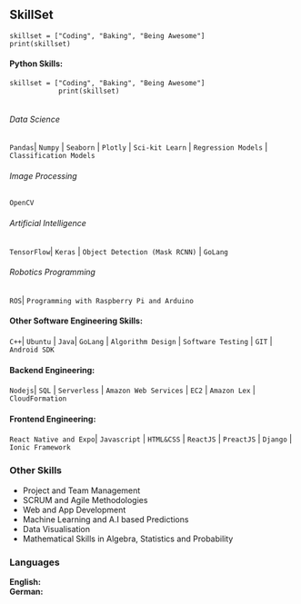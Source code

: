 <!-- #### Python Skills: &emsp; <span class="icon-star-full"></span><span class="icon-star-full"></span><span class="icon-star-half"></span>

###### Data Science: &emsp;&emsp;&emsp;&emsp;&emsp;&emsp;&emsp;&emsp;&emsp;&nbsp;&nbsp; <span class="icon-star-full"></span><span class="icon-star-full"></span><span class="icon-star-full"></span>
`Pandas`| `Numpy` | `Seaborn` | `Plotly` | `Sci-kit Learn` | `Regression Models` | `Classification Models`
{:.faded}

###### Image Processing: &emsp;&emsp;&emsp;&emsp;&emsp;&emsp;&emsp;&emsp;&emsp;&nbsp;&nbsp; <span class="icon-star-full"></span><span class="icon-star-full"></span><span class="icon-star-full"></span>
`OpenCV`
{:.faded}

###### Artificial Intelligence: &emsp;&emsp;&emsp;&emsp;&emsp;&emsp; <span class="icon-star-full"></span><span class="icon-star-full"></span><span class="icon-star-empty"></span>
`TensorFlow`| `Keras`| `Object Detection (Mask RCNN)` | `GoLang`
{:.faded}

###### Robotics Programming: &emsp;&emsp;&emsp;&emsp;&emsp;&emsp; <span class="icon-star-full"></span><span class="icon-star-full"></span><span class="icon-star-empty"></span>
`ROS`| `Programming with Raspberry Pi and Arduino`
{:.faded}

#### Other Software Engineering Skills: &emsp; <span class="icon-star-full"></span><span class="icon-star-full"></span><span class="icon-star-half"></span>
`C++` | `Ubuntu`| `GoLang` | `Algorithm Design` | `Software Testing` | `GIT`
{:.faded} -->

<!-- #### Robotics Software Engineering: &emsp; <span class="icon-star-full"></span><span class="icon-star-full"></span><span class="icon-star-empty"></span>
`Python` | `C++` | `Ubuntu`| `ROS` | `OpenCV` | `GoLang` | `Algorithm Design` | `Software Testing` | `Programming with Raspberry Pi and Arduino`
{:.faded} -->

<!-- #### Backend Engineering: &emsp;&emsp;&emsp;&emsp;&emsp;&nbsp;&nbsp; <span class="icon-star-full"></span><span class="icon-star-full"></span><span class="icon-star-empty"></span>
`NodeJS`| `SQL` | `Serverless` | `Amazon Web Services` | `EC2` | `Amazon Lex` | `CloudFormation`
{:.faded}

#### Frontend Engineering: &emsp;&emsp;&emsp;&emsp;&emsp;&nbsp;&nbsp; <span class="icon-star-full"></span><span class="icon-star-full"></span><span class="icon-star-full"></span>
`Javascript`| `HTML` | `React Native and Expo` | `Ionic Framework` | `ReactJS` | `PreactJS` | `Django`
{:.faded} -->

<div markdown="0">
    <div class="row_project">
        <div class="column_code3">
            <h2>SkillSet</h2>
        </div>
        <div class="column_code4">
        <div class="language-python highlighter-rouge"><div class="highlight"><pre class="highlight"><code><span class="n">skillset</span> <span class="o">=</span> <span class="p">[</span><span class="s">"Coding"</span><span class="p">,</span> <span class="s">"Baking"</span><span class="p">,</span> <span class="s">"Being Awesome"</span><span class="p">]</span>
<span class="k">print</span><span class="p">(</span><span class="n">skillset</span><span class="p">)</span>
</code></pre></div></div>
        </div>
    </div>
    <div class="row_project">
        <div class="column_code3">
            <h4>Python Skills: <span class="icon-star-full"></span><span class="icon-star-full"></span><span class="icon-star-half"></span></h4>
        </div>
        <div class="column_code4">
            <div class="language-python highlighter-rouge"><div class="highlight"><pre class="highlight"><code><span class="n">skillset</span> <span class="o">=</span> <span class="p">[</span><span class="s">"Coding"</span><span class="p">,</span> <span class="s">"Baking"</span><span class="p">,</span> <span class="s">"Being Awesome"</span><span class="p">]</span>
            <span class="k">print</span><span class="p">(</span><span class="n">skillset</span><span class="p">)</span>
            </code></pre></div>
        </div>
    </div>
    <div class='indent_skill'>
        <h6>Data Science</h6> 
        <p class="faded">
            <code class="language-plaintext highlighter-rouge">Pandas</code>| 
            <code class="language-plaintext highlighter-rouge">Numpy</code> | 
            <code class="language-plaintext highlighter-rouge">Seaborn</code> | 
            <code class="language-plaintext highlighter-rouge">Plotly</code> | 
            <code class="language-plaintext highlighter-rouge">Sci-kit Learn</code> | 
            <code class="language-plaintext highlighter-rouge">Regression Models</code> | 
            <code class="language-plaintext highlighter-rouge">Classification Models</code>
        </p>
        <h6 class='indent_skill'>Image Processing</h6> 
        <p class="faded">
            <code class="language-plaintext highlighter-rouge">OpenCV</code>
        </p>
        <h6 class='indent_skill'>Artificial Intelligence</h6> 
        <p class="faded">
            <code class="language-plaintext highlighter-rouge">TensorFlow</code>| 
            <code class="language-plaintext highlighter-rouge">Keras</code> | 
            <code class="language-plaintext highlighter-rouge">Object Detection (Mask RCNN)</code> | 
            <code class="language-plaintext highlighter-rouge">GoLang</code> 
        </p>
        <h6 class='indent_skill'>Robotics Programming</h6> 
        <p class="faded">
            <code class="language-plaintext highlighter-rouge">ROS</code>| 
            <code class="language-plaintext highlighter-rouge">Programming with Raspberry Pi and Arduino</code> 
        </p>
    </div>
    <h4>Other Software Engineering Skills: <span class="icon-star-full"></span><span class="icon-star-full"></span><span class="icon-star-half"></span></h4> 
    <p class="faded">
            <code class="language-plaintext highlighter-rouge">C++</code>| 
            <code class="language-plaintext highlighter-rouge">Ubuntu</code> | 
            <code class="language-plaintext highlighter-rouge">Java</code>|
            <code class="language-plaintext highlighter-rouge">GoLang</code> | 
            <code class="language-plaintext highlighter-rouge">Algorithm Design</code> | 
            <code class="language-plaintext highlighter-rouge">Software Testing</code> | 
            <code class="language-plaintext highlighter-rouge">GIT</code> | 
            <code class="language-plaintext highlighter-rouge">Android SDK</code> 
    </p>
    <h4>Backend Engineering: <span class="icon-star-full"></span><span class="icon-star-full"></span><span class="icon-star-half"></span></h4>
    <p class="faded">
            <code class="language-plaintext highlighter-rouge">Nodejs</code>| 
            <code class="language-plaintext highlighter-rouge">SQL</code> | 
            <code class="language-plaintext highlighter-rouge">Serverless</code> |
            <code class="language-plaintext highlighter-rouge">Amazon Web Services</code> |
            <code class="language-plaintext highlighter-rouge">EC2</code> |
            <code class="language-plaintext highlighter-rouge">Amazon Lex</code> |
            <code class="language-plaintext highlighter-rouge">CloudFormation</code> 
    </p>
    <h4>Frontend Engineering: <span class="icon-star-full"></span><span class="icon-star-full"></span><span class="icon-star-full"></span></h4>
    <p class="faded">
            <code class="language-plaintext highlighter-rouge">React Native and Expo</code>| 
            <code class="language-plaintext highlighter-rouge">Javascript</code> | 
            <code class="language-plaintext highlighter-rouge">HTML&CSS</code> | 
            <code class="language-plaintext highlighter-rouge">ReactJS</code> | 
            <code class="language-plaintext highlighter-rouge">PreactJS</code> | 
            <code class="language-plaintext highlighter-rouge">Django</code> | 
            <code class="language-plaintext highlighter-rouge">Ionic Framework</code>
    </p>
    <div class="row_project">
        <div class="column_code2">
            <h3>Other Skills</h3>
                <ul>
                    <li>Project and Team Management</li>
                    <li>SCRUM and Agile Methodologies</li>
                    <li>Web and App Development</li>
                    <li>Machine Learning and A.I based Predictions</li>
                    <li>Data Visualisation</li>
                    <li>Mathematical Skills in Algebra, Statistics and Probability</li>
                </ul>
        </div>
        <div class="column_code">
            <h3>Languages</h3>
            <b>English:</b> <span class="icon-star-full"></span><span class="icon-star-full"></span><span class="icon-star-full"></span> <br>
            <b>German: </b> <span class="icon-star-full"></span><span class="icon-star-half"></span><span class="icon-star-empty"></span>
        </div>
    </div>
</div>
<!--   
### Other Skills &emsp;&emsp;&emsp;&emsp;&emsp;&emsp;&emsp;&emsp;&emsp;&emsp;&emsp;&emsp;&emsp;&emsp;&emsp;&emsp;&emsp;&emsp;&emsp;&emsp;&emsp;&emsp;&emsp;&emsp;&emsp;&emsp;&emsp; Languages
- Project and Team Management &emsp;&emsp;&emsp;&emsp;&emsp;&emsp;&emsp;&emsp;&emsp;&emsp;&emsp;&emsp;&emsp;&emsp;&emsp;&emsp;&emsp;&emsp;&emsp;&emsp;&emsp;&emsp;&emsp;&nbsp; **English:** &nbsp; <span class="icon-star-full"></span><span class="icon-star-full"></span><span class="icon-star-full"></span> <br>
- SCRUM and Agile Methodologies &emsp;&emsp;&emsp;&emsp;&emsp;&emsp;&emsp;&emsp;&emsp;&emsp;&emsp;&emsp;&emsp;&emsp;&emsp;&emsp;&emsp;&emsp;&emsp;&emsp;&emsp;&emsp;&nbsp;&nbsp; **German:**  &nbsp;<span class="icon-star-full"></span><span class="icon-star-half"></span><span class="icon-star-empty"></span>
- Web and App Development
- Machine Learning and A.I based Predictions
- Data Visualisation
- Mathematical Skills in Algebra, Statistics and Probability -->

<!-- ### Languages 

**English:** &nbsp; <span class="icon-star-full"></span><span class="icon-star-full"></span><span class="icon-star-full"></span> <br>
**German:**  &nbsp;<span class="icon-star-full"></span><span class="icon-star-empty"></span><span class="icon-star-empty"></span> -->
